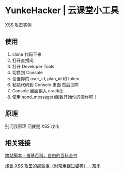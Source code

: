# YunkeHacker | 云课堂小工具

XSS 攻击实例

## 使用

1. clone 代码下来
2. 打开直播间
3. 打开 Developer Tools
4. 切换到 Console
5. 设置你的 user_id, plan_id 和 token
6. 粘贴代码到 Console 里面 然后回车
7. Console 里面输入 crack();
8. 使用 send_message()函数开始你的操作吧！

## 原理

别问我原理 问就是 XSS 攻击

## 相关链接

[跨站脚本 - 维基百科，自由的百科全书](https://zh.wikipedia.org/wiki/XSS)

[浅谈 XSS 攻击的那些事（附常用绕过姿势） - 知乎](https://zhuanlan.zhihu.com/p/26177815)
